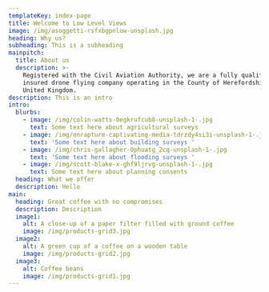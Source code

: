 ```yaml
---
templateKey: index-page
title: Welcome to Low Level Views
image: /img/asoggetti-rsfxbgpnluw-unsplash.jpg
heading: Why us?
subheading: This is a subheading
mainpitch:
  title: About us
  description: >-
    Registered with the Civil Aviation Authority, we are a fully qualified and
    insured drone flying company operating in the County of Herefordshire in the
    United Kingdom.
description: This is an intro
intro:
  blurbs:
    - image: /img/colin-watts-0egkrufcub8-unsplash-1-.jpg
      text: Some text here about agricultural surveys
    - image: /img/enrapture-captivating-media-tdrzdy4si3i-unsplash-1-.jpg
      text: 'Some text here about building surveys '
    - image: /img/chris-gallagher-0phuatg_2cq-unsplash-1-.jpg
      text: 'Some text here about flooding surveys '
    - image: /img/scott-blake-x-ghf9ljrvg-unsplash-1-.jpg
      text: Some text here about planning consents
  heading: What we offer
  description: Hello
main:
  heading: Great coffee with no compromises
  description: Description
  image1:
    alt: A close-up of a paper filter filled with ground coffee
    image: /img/products-grid3.jpg
  image2:
    alt: A green cup of a coffee on a wooden table
    image: /img/products-grid2.jpg
  image3:
    alt: Coffee beans
    image: /img/products-grid1.jpg
---
```


